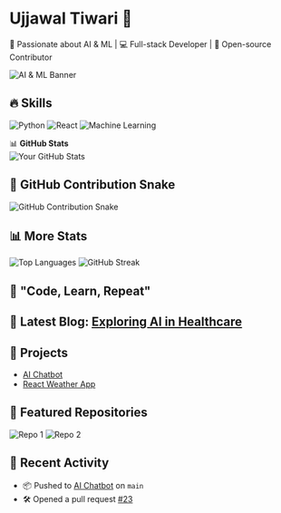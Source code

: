 # Ujjawal Tiwari 👋

🚀 Passionate about AI & ML | 💻 Full-stack Developer | 🎨 Open-source Contributor

![AI & ML Banner](https://media.giphy.com/media/3o7aD2saalBwwftBIY/giphy.gif)

## 🔥 Skills
![Python](https://img.shields.io/badge/-Python-blue?style=flat&logo=python) ![React](https://img.shields.io/badge/-React-blue?style=flat&logo=react) ![Machine Learning](https://img.shields.io/badge/-Machine%20Learning-yellow?style=flat)

📊 **GitHub Stats**  
![Your GitHub Stats](https://github-readme-stats.vercel.app/api?username=Ujjawal-tiwari&show_icons=true&theme=radical)

## 🐍 GitHub Contribution Snake
![GitHub Contribution Snake](https://github.com/Ujjawal-tiwari/Ujjawal-tiwari/blob/output/github-contribution-grid-snake.svg)

## 📊 More Stats
![Top Languages](https://github-readme-stats.vercel.app/api/top-langs/?username=Ujjawal-tiwari&layout=compact)
![GitHub Streak](https://github-readme-streak-stats.herokuapp.com/?user=Ujjawal-tiwari&theme=dark)

## 🎯 "Code, Learn, Repeat"

## 📝 Latest Blog: [Exploring AI in Healthcare](https://medium.com/@ujjawaltiwari/exploring-ai-in-healthcare-123456789)

## 📂 Projects
- [AI Chatbot](https://github.com/Ujjawal-tiwari/AI-Chatbot)
- [React Weather App](https://github.com/Ujjawal-tiwari/React-Weather-App)

## 🌟 Featured Repositories
![Repo 1](https://img.shields.io/badge/AI_Chatbot-blue?style=flat&logo=github) ![Repo 2](https://img.shields.io/badge/React_Weather_App-blue?style=flat&logo=github)

## 🔄 Recent Activity
- 📦 Pushed to [AI Chatbot](https://github.com/Ujjawal-tiwari/AI-Chatbot) on `main`
- 🛠️ Opened a pull request [#23](https://github.com/Ujjawal-tiwari/React-Weather-App/pull/23)
